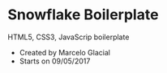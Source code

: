 # Snowflake Boilerplate

HTML5, CSS3, JavaScrip boilerplate


* Created by Marcelo Glacial
* Starts on 09/05/2017
